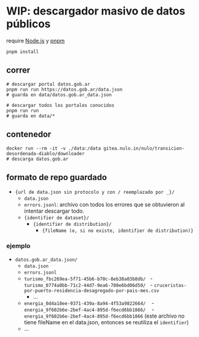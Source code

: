 # WIP: descargador masivo de datos públicos

require [Node.js](https://nodejs.org) y [pnpm](https://pnpm.io/)

```
pnpm install
```

## correr

```
# descargar portal datos.gob.ar
pnpm run run https://datos.gob.ar/data.json
# guarda en data/datos.gob.ar_data.json

# descargar todos los portales conocidos
pnpm run run
# guarda en data/*
```

## contenedor

```
docker run --rm -it -v ./data:/data gitea.nulo.in/nulo/transicion-desordenada-diablo/downloader
# descarga datos.gob.ar
```

## formato de repo guardado

- `{url de data.json sin protocolo y con / reemplazado por _}/`
  - `data.json`
  - `errors.jsonl`: archivo con todos los errores que se obtuvieron al intentar descargar todo.
  - `{identifier de dataset}/`
    - `{identifier de distribution}/`
      - `{fileName (o, si no existe, identifier de distribution)}`

### ejemplo

- `datos.gob.ar_data.json/`
  - `data.json`
  - `errors.jsonl`
  - `turismo_fbc269ea-5f71-45b6-b70c-8eb38a03b8db/`
    - `turismo_0774a0bb-71c2-44d7-9ea6-780e6bd06d50/`
      - `cruceristas-por-puerto-residencia-desagregado-por-pais-mes.csv`
    - ...
  - `energia_0d4a18ee-9371-439a-8a94-4f53a9822664/`
    - `energia_9f602b6e-2bef-4ac4-895d-f6ecd6bb1866/`
      - `energia_9f602b6e-2bef-4ac4-895d-f6ecd6bb1866` (este archivo no tiene fileName en el data.json, entonces se reutiliza el `identifier`)
  - ...
